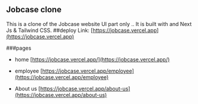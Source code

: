 ## Jobcase clone 
This is a clone of the Jobcase website UI part only .. It is built with and Next Js & Tailwind CSS.
##deploy Link:
[https://jobcase.vercel.app](https://jobcase.vercel.app)

###pages
- home [https://jobcase.vercel.app/](https://jobcase.vercel.app/)

- employee [https://jobcase.vercel.app/employee](https://jobcase.vercel.app/employee)
- About us [https://jobcase.vercel.app/about-us](https://jobcase.vercel.app/about-us)